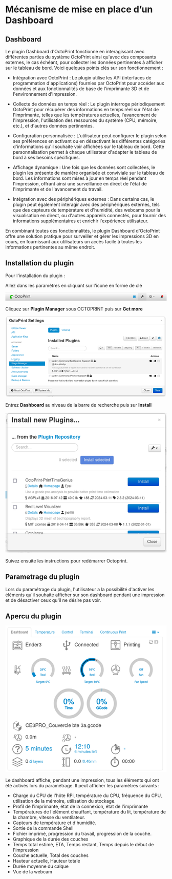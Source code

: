 # Mécanisme de mise en place d’un Dashboard

## Dashboard
Le plugin Dashboard d'OctoPrint fonctionne en interagissant avec différentes parties du système OctoPrint ainsi qu'avec des composants externes, le cas échéant, pour collecter les données pertinentes à afficher sur le tableau de bord. Voici quelques points clés sur son fonctionnement :

- Intégration avec OctoPrint : Le plugin utilise les API (interfaces de programmation d'applications) fournies par OctoPrint pour accéder aux données et aux fonctionnalités de base de l'imprimante 3D et de l'environnement d'impression.

- Collecte de données en temps réel : Le plugin interroge périodiquement OctoPrint pour récupérer des informations en temps réel sur l'état de l'imprimante, telles que les températures actuelles, l'avancement de l'impression, l'utilisation des ressources du système (CPU, mémoire, etc.), et d'autres données pertinentes.

- Configuration personnalisée : L'utilisateur peut configurer le plugin selon ses préférences en activant ou en désactivant les différentes catégories d'informations qu'il souhaite voir affichées sur le tableau de bord. Cette personnalisation permet à chaque utilisateur d'adapter le tableau de bord à ses besoins spécifiques.

- Affichage dynamique : Une fois que les données sont collectées, le plugin les présente de manière organisée et conviviale sur le tableau de bord. Les informations sont mises à jour en temps réel pendant l'impression, offrant ainsi une surveillance en direct de l'état de l'imprimante et de l'avancement du travail.

- Intégration avec des périphériques externes : Dans certains cas, le plugin peut également interagir avec des périphériques externes, tels que des capteurs de température et d'humidité, des webcams pour la visualisation en direct, ou d'autres appareils connectés, pour fournir des informations supplémentaires et enrichir l'expérience utilisateur.

En combinant toutes ces fonctionnalités, le plugin Dashboard d'OctoPrint offre une solution pratique pour surveiller et gérer les impressions 3D en cours, en fournissant aux utilisateurs un accès facile à toutes les informations pertinentes au même endroit.

## Installation du plugin

Pour l'installation du plugin : 

Allez dans les paramètres en cliquant sur l'icone en forme de clé

![parametres](assets/parametres.png)

Cliquez sur **Plugin Manager** sous OCTOPRINT puis sur **Get more**

![manager](assets/manager.png)

Entrez **Dashboard** au niveau de la barre de recherche puis sur **Install**

![installation](assets/installation.png)

Suivez ensuite les instructions pour redémarrer Octoprint.

## Parametrage du plugin

Lors du paramétrage du plugin, l'utilisateur a la possibilité d'activer les éléments qu'il souhaite afficher sur son dashboard pendant une impression et de désactiver ceux qu'il ne désire pas voir.

## Apercu du plugin

![installation](assets/dashboard.png)

Le dashboard affiche, pendant une impression, tous les éléments qui ont été activés lors du paramétrage. Il peut afficher les paramètres suivants :

- Charge du CPU de l'hôte RPi, température du CPU, fréquence du CPU, utilisation de la mémoire, utilisation du stockage.
- Profil de l'imprimante, état de la connexion, état de l'imprimante
- Températures de l'élément chauffant, température du lit, température de la chambre, vitesse du ventilateur.
- Capteurs de température et d'humidité.
- Sortie de la commande Shell
- Fichier imprimé, progression du travail, progression de la couche.
- Graphique de la durée des couches
- Temps total estimé, ETA, Temps restant, Temps depuis le début de l'impression
- Couche actuelle, Total des couches
- Hauteur actuelle, Hauteur totale
- Durée moyenne du calque
- Vue de la webcam



